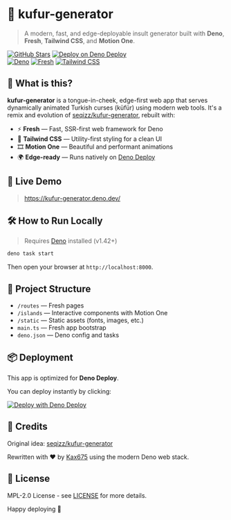 
# 🤬 kufur-generator

> A modern, fast, and edge-deployable insult generator built with **Deno**, **Fresh**, **Tailwind CSS**, and **Motion One**.

[![GitHub Stars](https://img.shields.io/github/stars/Kax675/kufur-generator?style=social)](https://github.com/Kax675/kufur-generator/stargazers)
[![Deploy on Deno Deploy](https://img.shields.io/badge/deploy-deno%20deploy-blueviolet?logo=deno&style=flat-square)](https://dash.deno.com)
<br>
[![Deno](https://img.shields.io/badge/DENO-%5E1.42.0-black?logo=deno&style=for-the-badge)](https://deno.land)
[![Fresh](https://img.shields.io/badge/FRESH-1.6.2-green?logo=deno&style=for-the-badge)](https://fresh.deno.dev)
[![Tailwind CSS](https://img.shields.io/badge/TAILWINDCSS-^3.4.0-38BDF8?logo=tailwindcss&logoColor=white&style=for-the-badge)](https://tailwindcss.com)

## 🚀 What is this?

**kufur-generator** is a tongue-in-cheek, edge-first web app that serves dynamically animated Turkish curses (küfür) using modern web tools. It's a remix and evolution of [seqizz/kufur-generator](https://github.com/seqizz/kufur-generator), rebuilt with:

- ⚡️ **Fresh** — Fast, SSR-first web framework for Deno
- 💅 **Tailwind CSS** — Utility-first styling for a clean UI
- 🎞 **Motion One** — Beautiful and performant animations
- 🌍 **Edge-ready** — Runs natively on [Deno Deploy](https://deno.com/deploy)

## 🧪 Live Demo

> https://kufur-generator.deno.dev/

## 🛠 How to Run Locally

> Requires [Deno](https://deno.land) installed (v1.42+)

```bash
deno task start
```

Then open your browser at `http://localhost:8000`.

## 🧰 Project Structure

* `/routes` — Fresh pages
* `/islands` — Interactive components with Motion One
* `/static` — Static assets (fonts, images, etc.)
* `main.ts` — Fresh app bootstrap
* `deno.json` — Deno config and tasks

## 📦 Deployment

This app is optimized for **Deno Deploy**.

You can deploy instantly by clicking:

[![Deploy with Deno Deploy](https://deno.com/images/deploy-button.svg)](https://dash.deno.com/new)

## 🙏 Credits

Original idea: [seqizz/kufur-generator](https://github.com/seqizz/kufur-generator)

Rewritten with ❤️ by [Kax675](https://github.com/Kax675) using the modern Deno web stack.


## 📝 License

MPL-2.0 License - see [LICENSE](LICENSE) for more details.

Happy deploying 🚀